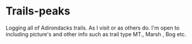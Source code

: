 # Trails-peaks
Logging all of Adirondacks trails. As I visit or as others do. 
I'm open to including picture's and other info such as trail type MT., Marsh , Bog etc.
